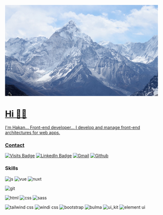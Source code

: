 <a href="https://github.com/hakan-akgul">
  <img width="100%" height="300px" style="object-fit:cover" src="./mountain.jpg">
</p>

# Hi 🖖🏻
I'm Hakan... Front-end developer... 
I develop and manage front-end architectures for web apps.


### Contact
[![Visits Badge](https://badges.pufler.dev/visits/hakan-akgul/hakan-akgul?style=for-the-badge)](https://github.com/hakan-akgul)
[![LinkedIn Badge](https://img.shields.io/badge/LinkedIn-informational?style=for-the-badge&logo=linkedin&logoColor=white&color=0D76A8)](https://www.linkedin.com/in/hakan-akgül/)
[![Gmail](https://img.shields.io/badge/Gmail-D14836?style=for-the-badge&logo=gmail&logoColor=white)](mailto:mail.hakanakgul@gmail.com)
[![Github](https://img.shields.io/badge/GITHUB-383C4A?style=for-the-badge&logo=github&logoColor=white)](https://github.com/hakan-akgul)

### Skills
![js](https://img.shields.io/badge/JAVASCRIPT-F7DF1E?style=for-the-badge&logo=javascript&logoColor=black)
![vue](https://img.shields.io/badge/VUE.JS-35495E?style=for-the-badge&logo=vue.js&logoColor=4FC08D)
![nuxt](https://img.shields.io/badge/NUXT.JS-35495E?style=for-the-badge&logo=nuxt.js&logoColor=4FC08D)

![git](https://img.shields.io/badge/GIT-E34F26?style=for-the-badge&logo=git&logoColor=white)

![html](https://img.shields.io/badge/HTML5-E34F26?style=for-the-badge&logo=html5&logoColor=white)
![css](https://img.shields.io/badge/CSS3-1572B6?style=for-the-badge&logo=css3&logoColor=white)
![sass](https://img.shields.io/badge/SASS-CC6699?style=for-the-badge&logo=sass&logoColor=white)

![tailwind css](https://img.shields.io/badge/TAILWIND_CSS-38B2AC?style=for-the-badge&logo=tailwind-css&logoColor=white)
![windi css](https://img.shields.io/badge/WINDI_CSS-1F9FF6?style=for-the-badge&logo=windi-css&logoColor=white)
![bootstrap](https://img.shields.io/badge/BOOTSTRAP-00CAAC?style=for-the-badge&logo=bootstrap&logoColor=white)
![bulma](https://img.shields.io/badge/BULMA_CSS-00CAAC?style=for-the-badge&logo=bulma&logoColor=white)
![ui_kit](https://img.shields.io/badge/UI_KIT-1D83E8?style=for-the-badge&logo=uikit&logoColor=white)
![element ui](https://img.shields.io/badge/ELEMENT_UI-2897FF?style=for-the-badge&logo=uikit&logoColor=white)


